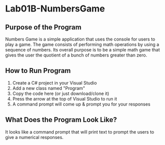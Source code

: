 # Lab01B-NumbersGame

## Purpose of the Program

Numbers Game is a simple application that uses the console for users to play a game. The game consists of performing math operations by using a sequence of numbers. Its overall purpose is to be a simple math game that gives the user the quotient of a bunch of numbers greater than zero.

## How to Run Program

1. Create a C# project in your Visual Studio
2. Add a new class named "Program"
3. Copy the code here (or just download/clone it)
4. Press the arrow at the top of Visual Studio to run it
5. A command prompt will come up & prompt you for your responses

## What Does the Program Look Like?

It looks like a command prompt that will print text to prompt the users to give a numerical responses.
